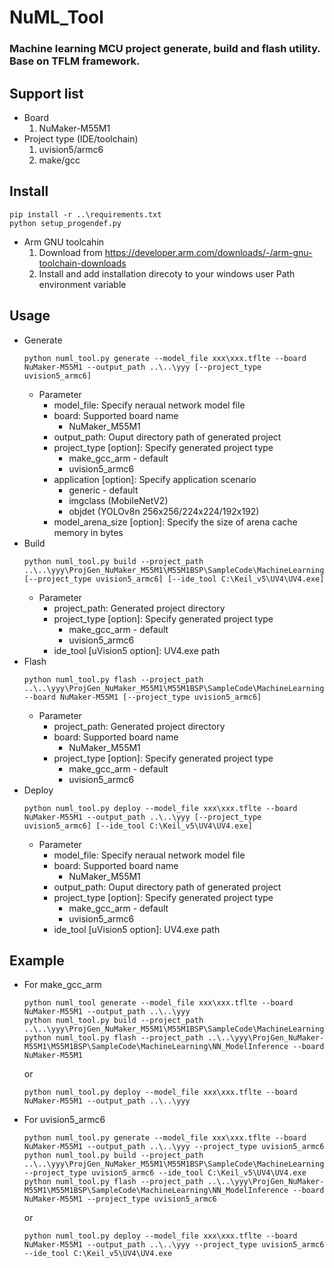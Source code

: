 NuML_Tool
===
### Machine learning MCU project generate, build and flash utility. Base on TFLM framework. 
## Support list
* Board 
    1. NuMaker-M55M1
* Project type (IDE/toolchain)
    1. uvision5/armc6
    2. make/gcc
## Install
~~~
pip install -r ..\requirements.txt  
python setup_progendef.py
~~~  
* Arm GNU toolcahin
    1. Download from https://developer.arm.com/downloads/-/arm-gnu-toolchain-downloads
    2. Install and add installation direcoty to your windows user Path environment variable
## Usage
* Generate
    ~~~
    python numl_tool.py generate --model_file xxx\xxx.tflte --board NuMaker-M55M1 --output_path ..\..\yyy [--project_type uvision5_armc6]
    ~~~  
    * Parameter  
        * model_file: Specify neraual network model file
        * board: Supported board name  
            * NuMaker_M55M1
        * output_path: Ouput directory path of generated project
        * project_type [option]: Specify generated project type  
            * make_gcc_arm - default
            * uvision5_armc6  
        * application [option]: Specify application scenario
            * generic - default
            * imgclass (MobileNetV2)
            * objdet (YOLOv8n 256x256/224x224/192x192) 
        * model_arena_size [option]: Specify the size of arena cache memory in bytes
* Build
    ~~~
    python numl_tool.py build --project_path ..\..\yyy\ProjGen_NuMaker_M55M1\M55M1BSP\SampleCode\MachineLearning\NN_ModelInference [--project_type uvision5_armc6] [--ide_tool C:\Keil_v5\UV4\UV4.exe]
    ~~~
    * Parameter
        * project_path: Generated project directory
        * project_type [option]: Specify generated project type  
            * make_gcc_arm - default
            * uvision5_armc6  
        * ide_tool [uVision5 option]: UV4.exe path 
* Flash
    ~~~
    python numl_tool.py flash --project_path ..\..\yyy\ProjGen_NuMaker_M55M1\M55M1BSP\SampleCode\MachineLearning\NN_ModelInference --board NuMaker-M55M1 [--project_type uvision5_armc6]
    ~~~
    * Parameter
        * project_path: Generated project directory
        * board: Supported board name
            * NuMaker_M55M1
        * project_type [option]: Specify generated project type  
            * make_gcc_arm - default
            * uvision5_armc6  
* Deploy
    ~~~
    python numl_tool.py deploy --model_file xxx\xxx.tflte --board NuMaker-M55M1 --output_path ..\..\yyy [--project_type uvision5_armc6] [--ide_tool C:\Keil_v5\UV4\UV4.exe]
    ~~~
    * Parameter
        * model_file: Specify neraual network model file
        * board: Supported board name  
            * NuMaker_M55M1
        * output_path: Ouput directory path of generated project
        * project_type [option]: Specify generated project type  
            * make_gcc_arm - default
            * uvision5_armc6  
        * ide_tool [uVision5 option]: UV4.exe path 
## Example
* For make_gcc_arm
    ~~~
    python numl_tool generate --model_file xxx\xxx.tflte --board NuMaker-M55M1 --output_path ..\..\yyy
    python numl_tool.py build --project_path ..\..\yyy\ProjGen_NuMaker_M55M1\M55M1BSP\SampleCode\MachineLearning\NN_ModelInference   
    python numl_tool.py flash --project_path ..\..\yyy\ProjGen_NuMaker-M55M1\M55M1BSP\SampleCode\MachineLearning\NN_ModelInference --board NuMaker-M55M1    
    ~~~
    or
    ~~~
    python numl_tool.py deploy --model_file xxx\xxx.tflte --board NuMaker-M55M1 --output_path ..\..\yyy    
    ~~~
* For uvision5_armc6
    ~~~
    python numl_tool.py generate --model_file xxx\xxx.tflte --board NuMaker-M55M1 --output_path ..\..\yyy --project_type uvision5_armc6
    python numl_tool.py build --project_path ..\..\yyy\ProjGen_NuMaker_M55M1\M55M1BSP\SampleCode\MachineLearning\NN_ModelInference --project_type uvision5_armc6 --ide_tool C:\Keil_v5\UV4\UV4.exe   
    python numl_tool.py flash --project_path ..\..\yyy\ProjGen_NuMaker-M55M1\M55M1BSP\SampleCode\MachineLearning\NN_ModelInference --board NuMaker-M55M1 --project_type uvision5_armc6
    ~~~
    or
    ~~~
    python numl_tool.py deploy --model_file xxx\xxx.tflte --board NuMaker-M55M1 --output_path ..\..\yyy --project_type uvision5_armc6 --ide_tool C:\Keil_v5\UV4\UV4.exe
    ~~~
